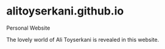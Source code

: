 # alitoyserkani.github.io
Personal Website

The lovely world of Ali Toyserkani is revealed in this website.
